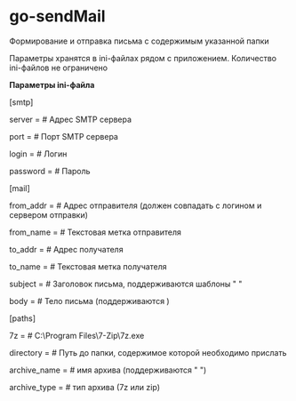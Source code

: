 # go-sendMail
Формирование и отправка письма с содержимым указанной папки

Параметры хранятся в ini-файлах рядом с приложением. Количество ini-файлов не ограничено

**Параметры ini-файла**

[smtp]

server   = # Адрес SMTP сервера

port     = # Порт SMTP сервера

login    = # Логин

password = # Пароль

[mail]

from_addr = # Адрес отправителя (должен совпадать с логином и сервером отправки)

from_name = # Текстовая метка отправителя

to_addr   = # Адрес получателя

to_name   = # Текстовая метка получателя

subject   = # Заголовок письма, поддерживаются шаблоны "<date> <time>"

body      = # Тело письма (поддерживаются <date> <time>)

[paths]

7z           = # C:\Program Files\7-Zip\7z.exe

directory    = # Путь до папки, содержимое которой необходимо прислать

archive_name = # имя архива (поддерживаются "<date> <time>")

archive_type = # тип архива (7z или zip)

